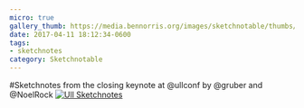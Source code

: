 ```yaml
---
micro: true
gallery_thumb: https://media.bennorris.org/images/sketchnotable/thumbs/ull-2017-sketchnotes-21.jpg
date: 2017-04-11 18:12:34-0600
tags:
- sketchnotes
category: Sketchnotable
---
```


#Sketchnotes from the closing keynote at @ullconf by @gruber and @NoelRock [![Ull Sketchnotes](https://media.bennorris.org/images/sketchnotable/ull-2017/ull-2017-sketchnotes-21.jpg)](https://media.bennorris.org/images/sketchnotable/ull-2017/ull-2017-sketchnotes-21.jpg)